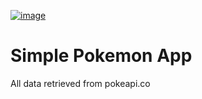 <a href="https://pokeapi.co/">![image](https://github.com/grandpaCanCode/fuzzy-system/assets/128002915/589e66ae-80d3-4adb-b929-64ab8b5bc506)</a>

<h1>Simple Pokemon App</h1>
All data retrieved from pokeapi.co



